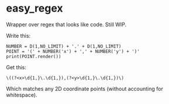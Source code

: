 # easy_regex
Wrapper over regex that looks like code. Still WIP.

Write this:
```
NUMBER = D(1,NO_LIMIT) + '.' + D(1,NO_LIMIT)
POINT = '(' + NUMBER('x') + ',' + NUMBER('y') + ')'
print(POINT.render())
```

Get this:
```
\((?<x>\d{1,}\.\d{1,}),(?<y>\d{1,}\.\d{1,})\)
```
Which matches any 2D coordinate points (without accounting for whitespace). 
